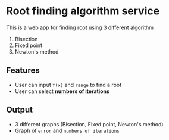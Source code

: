 # Root finding algorithm service

This is a web app for finding root using 3 different algorithm
1. Bisection
2. Fixed point
3. Newton's method

## Features
- User can input `f(x)` and `range` to find a root
- User can select **numbers of iterations**

## Output
- 3 different graphs (Bisection, Fixed point, Newton's method)
- Graph of `error` and `numbers of iterations`